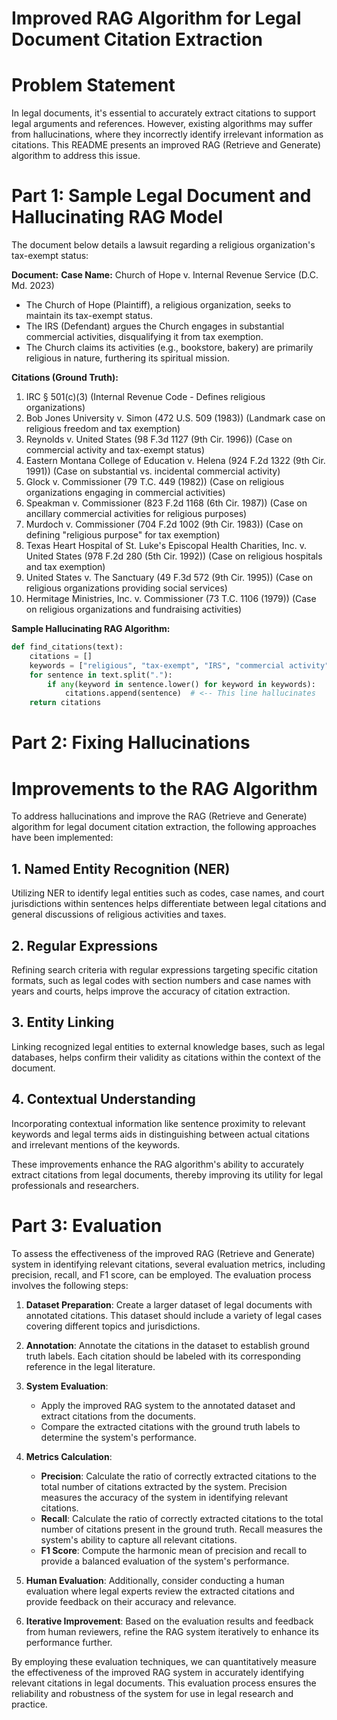 # Improved RAG Algorithm for Legal Document Citation Extraction

# Problem Statement

In legal documents, it's essential to accurately extract citations to support legal arguments and references. However, existing algorithms may suffer from hallucinations, where they incorrectly identify irrelevant information as citations. This README presents an improved RAG (Retrieve and Generate) algorithm to address this issue.

# Part 1: Sample Legal Document and Hallucinating RAG Model

The document below details a lawsuit regarding a religious organization's tax-exempt status:

**Document:**
**Case Name:** Church of Hope v. Internal Revenue Service (D.C. Md. 2023)

- The Church of Hope (Plaintiff), a religious organization, seeks to maintain its tax-exempt status.
- The IRS (Defendant) argues the Church engages in substantial commercial activities, disqualifying it from tax exemption.
- The Church claims its activities (e.g., bookstore, bakery) are primarily religious in nature, furthering its spiritual mission.

**Citations (Ground Truth):**

1. IRC § 501(c)(3) (Internal Revenue Code - Defines religious organizations)
2. Bob Jones University v. Simon (472 U.S. 509 (1983)) (Landmark case on religious freedom and tax exemption)
3. Reynolds v. United States (98 F.3d 1127 (9th Cir. 1996)) (Case on commercial activity and tax-exempt status)
4. Eastern Montana College of Education v. Helena (924 F.2d 1322 (9th Cir. 1991)) (Case on substantial vs. incidental commercial activity)
5. Glock v. Commissioner (79 T.C. 449 (1982)) (Case on religious organizations engaging in commercial activities)
6. Speakman v. Commissioner (823 F.2d 1168 (6th Cir. 1987)) (Case on ancillary commercial activities for religious purposes)
7. Murdoch v. Commissioner (704 F.2d 1002 (9th Cir. 1983)) (Case on defining "religious purpose" for tax exemption)
8. Texas Heart Hospital of St. Luke's Episcopal Health Charities, Inc. v. United States (978 F.2d 280 (5th Cir. 1992)) (Case on religious hospitals and tax exemption)
9. United States v. The Sanctuary (49 F.3d 572 (9th Cir. 1995)) (Case on religious organizations providing social services)
10. Hermitage Ministries, Inc. v. Commissioner (73 T.C. 1106 (1979)) (Case on religious organizations and fundraising activities)

**Sample Hallucinating RAG Algorithm:**

```python
def find_citations(text):
    citations = []
    keywords = ["religious", "tax-exempt", "IRS", "commercial activity"]
    for sentence in text.split("."):
        if any(keyword in sentence.lower() for keyword in keywords):
            citations.append(sentence)  # <-- This line hallucinates
    return citations
```

# Part 2: Fixing Hallucinations

# Improvements to the RAG Algorithm

To address hallucinations and improve the RAG (Retrieve and Generate) algorithm for legal document citation extraction, the following approaches have been implemented:

## 1. Named Entity Recognition (NER)

Utilizing NER to identify legal entities such as codes, case names, and court jurisdictions within sentences helps differentiate between legal citations and general discussions of religious activities and taxes.

## 2. Regular Expressions

Refining search criteria with regular expressions targeting specific citation formats, such as legal codes with section numbers and case names with years and courts, helps improve the accuracy of citation extraction.

## 3. Entity Linking

Linking recognized legal entities to external knowledge bases, such as legal databases, helps confirm their validity as citations within the context of the document.

## 4. Contextual Understanding

Incorporating contextual information like sentence proximity to relevant keywords and legal terms aids in distinguishing between actual citations and irrelevant mentions of the keywords.

These improvements enhance the RAG algorithm's ability to accurately extract citations from legal documents, thereby improving its utility for legal professionals and researchers.

# Part 3: Evaluation

To assess the effectiveness of the improved RAG (Retrieve and Generate) system in identifying relevant citations, several evaluation metrics, including precision, recall, and F1 score, can be employed. The evaluation process involves the following steps:

1. **Dataset Preparation**: Create a larger dataset of legal documents with annotated citations. This dataset should include a variety of legal cases covering different topics and jurisdictions.

2. **Annotation**: Annotate the citations in the dataset to establish ground truth labels. Each citation should be labeled with its corresponding reference in the legal literature.

3. **System Evaluation**:
   - Apply the improved RAG system to the annotated dataset and extract citations from the documents.
   - Compare the extracted citations with the ground truth labels to determine the system's performance.
4. **Metrics Calculation**:

   - **Precision**: Calculate the ratio of correctly extracted citations to the total number of citations extracted by the system. Precision measures the accuracy of the system in identifying relevant citations.
   - **Recall**: Calculate the ratio of correctly extracted citations to the total number of citations present in the ground truth. Recall measures the system's ability to capture all relevant citations.
   - **F1 Score**: Compute the harmonic mean of precision and recall to provide a balanced evaluation of the system's performance.

5. **Human Evaluation**: Additionally, consider conducting a human evaluation where legal experts review the extracted citations and provide feedback on their accuracy and relevance.

6. **Iterative Improvement**: Based on the evaluation results and feedback from human reviewers, refine the RAG system iteratively to enhance its performance further.

By employing these evaluation techniques, we can quantitatively measure the effectiveness of the improved RAG system in accurately identifying relevant citations in legal documents. This evaluation process ensures the reliability and robustness of the system for use in legal research and practice.

